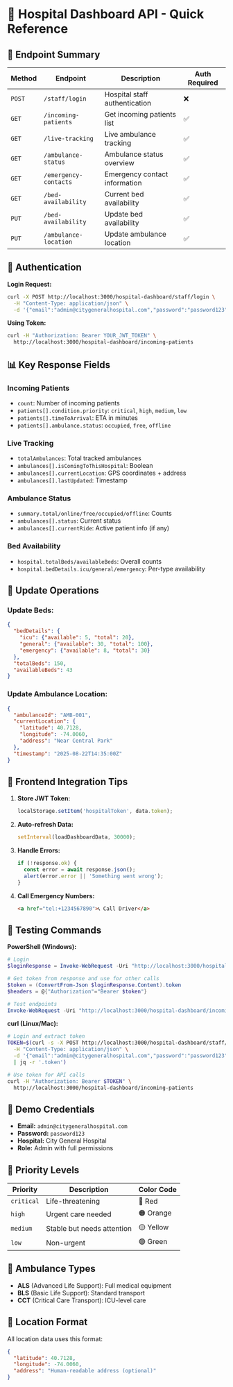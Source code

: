 # 🏥 Hospital Dashboard API - Quick Reference

## 🔗 Endpoint Summary

| Method | Endpoint | Description | Auth Required |
|--------|----------|-------------|---------------|
| `POST` | `/staff/login` | Hospital staff authentication | ❌ |
| `GET` | `/incoming-patients` | Get incoming patients list | ✅ |
| `GET` | `/live-tracking` | Live ambulance tracking | ✅ |
| `GET` | `/ambulance-status` | Ambulance status overview | ✅ |
| `GET` | `/emergency-contacts` | Emergency contact information | ✅ |
| `GET` | `/bed-availability` | Current bed availability | ✅ |
| `PUT` | `/bed-availability` | Update bed availability | ✅ |
| `PUT` | `/ambulance-location` | Update ambulance location | ✅ |

## 🔐 Authentication

**Login Request:**
```bash
curl -X POST http://localhost:3000/hospital-dashboard/staff/login \
  -H "Content-Type: application/json" \
  -d '{"email":"admin@citygeneralhospital.com","password":"password123"}'
```

**Using Token:**
```bash
curl -H "Authorization: Bearer YOUR_JWT_TOKEN" \
  http://localhost:3000/hospital-dashboard/incoming-patients
```

## 📊 Key Response Fields

### Incoming Patients
- `count`: Number of incoming patients
- `patients[].condition.priority`: `critical`, `high`, `medium`, `low`
- `patients[].timeToArrival`: ETA in minutes
- `patients[].ambulance.status`: `occupied`, `free`, `offline`

### Live Tracking
- `totalAmbulances`: Total tracked ambulances
- `ambulances[].isComingToThisHospital`: Boolean
- `ambulances[].currentLocation`: GPS coordinates + address
- `ambulances[].lastUpdated`: Timestamp

### Ambulance Status
- `summary.total/online/free/occupied/offline`: Counts
- `ambulances[].status`: Current status
- `ambulances[].currentRide`: Active patient info (if any)

### Bed Availability
- `hospital.totalBeds/availableBeds`: Overall counts
- `hospital.bedDetails.icu/general/emergency`: Per-type availability

## 🔄 Update Operations

### Update Beds:
```json
{
  "bedDetails": {
    "icu": {"available": 5, "total": 20},
    "general": {"available": 30, "total": 100},
    "emergency": {"available": 8, "total": 30}
  },
  "totalBeds": 150,
  "availableBeds": 43
}
```

### Update Ambulance Location:
```json
{
  "ambulanceId": "AMB-001",
  "currentLocation": {
    "latitude": 40.7128,
    "longitude": -74.0060,
    "address": "Near Central Park"
  },
  "timestamp": "2025-08-22T14:35:00Z"
}
```


## 🔧 Frontend Integration Tips

1. **Store JWT Token:**
   ```js
   localStorage.setItem('hospitalToken', data.token);
   ```

2. **Auto-refresh Data:**
   ```js
   setInterval(loadDashboardData, 30000);
   ```

3. **Handle Errors:**
   ```js
   if (!response.ok) {
     const error = await response.json();
     alert(error.error || 'Something went wrong');
   }
   ```

4. **Call Emergency Numbers:**
   ```html
   <a href="tel:+1234567890">📞 Call Driver</a>
   ```

## 🚀 Testing Commands

**PowerShell (Windows):**
```powershell
# Login
$loginResponse = Invoke-WebRequest -Uri "http://localhost:3000/hospital-dashboard/staff/login" -Method POST -Headers @{"Content-Type"="application/json"} -Body '{"email":"admin@citygeneralhospital.com","password":"password123"}'

# Get token from response and use for other calls
$token = (ConvertFrom-Json $loginResponse.Content).token
$headers = @{"Authorization"="Bearer $token"}

# Test endpoints
Invoke-WebRequest -Uri "http://localhost:3000/hospital-dashboard/incoming-patients" -Headers $headers
```

**curl (Linux/Mac):**
```bash
# Login and extract token
TOKEN=$(curl -s -X POST http://localhost:3000/hospital-dashboard/staff/login \
  -H "Content-Type: application/json" \
  -d '{"email":"admin@citygeneralhospital.com","password":"password123"}' \
  | jq -r '.token')

# Use token for API calls
curl -H "Authorization: Bearer $TOKEN" \
  http://localhost:3000/hospital-dashboard/incoming-patients
```

## 📱 Demo Credentials

- **Email:** `admin@citygeneralhospital.com`
- **Password:** `password123`
- **Hospital:** City General Hospital
- **Role:** Admin with full permissions

## 🎯 Priority Levels

| Priority | Description | Color Code |
|----------|-------------|------------|
| `critical` | Life-threatening | 🔴 Red |
| `high` | Urgent care needed | 🟠 Orange |
| `medium` | Stable but needs attention | 🟡 Yellow |
| `low` | Non-urgent | 🟢 Green |

## 🏥 Ambulance Types

- **ALS** (Advanced Life Support): Full medical equipment
- **BLS** (Basic Life Support): Standard transport
- **CCT** (Critical Care Transport): ICU-level care

## 📍 Location Format

All location data uses this format:
```json
{
  "latitude": 40.7128,
  "longitude": -74.0060,
  "address": "Human-readable address (optional)"
}
```
